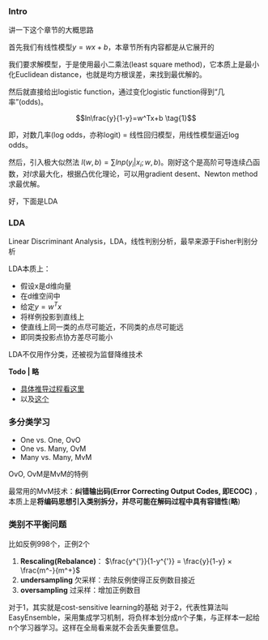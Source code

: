 ### Intro

讲一下这个章节的大概思路

首先我们有线性模型$y=wx+b$，本章节所有内容都是从它展开的

我们要求解模型，于是使用最小二乘法(least square method)，它本质上是最小化Euclidean distance，也就是均方根误差，来找到最优解的。

然后就直接给出logistic function，通过变化logistic function得到“几率”(odds)。

$$ln\frac{y}{1-y}=w^Tx+b \tag{1}$$

即，对数几率(log odds，亦称logit) = 线性回归模型，用线性模型逼近log odds。

然后，引入极大似然法 $l(w,b) = \sum lnp(y_i|x_i;w,b)$。刚好这个是高阶可导连续凸函数，对$l$求最大化，根据凸优化理论，可以用gradient desent、Newton method求最优解。

好，下面是LDA

### LDA

Linear Discriminant Analysis，LDA，线性判别分析，最早来源于Fisher判别分析

LDA本质上：

- 假设x是d维向量
- 在d维空间中
- 给定$y=w^Tx$
- 将样例投影到直线上
- 使直线上同一类的点尽可能近，不同类的点尽可能远
- 即同类投影点协方差尽可能小

LDA不仅用作分类，还被视为监督降维技术

**Todo | 略**

- [具体推导过程看这里](http://www.cnblogs.com/jerrylead/archive/2011/04/21/2024384.html)
- 以及[这个](http://www.cnblogs.com/leftnoteasy/archive/2011/01/08/lda-and-pca-machine-learning.html)

### 多分类学习

- One vs. One, OvO
- One vs. Many, OvM
- Many vs. Many, MvM

OvO, OvM是MvM的特例

最常用的MvM技术：**纠错输出码(Error Correcting Output Codes, 即ECOC)** ，本质上是**将编码思想引入类别拆分，并尽可能在解码过程中具有容错性**(**略**)

### 类别不平衡问题

比如反例998个，正例2个

1. **Rescaling(Rebalance)**： $\frac{y^{'}}{1-y^{'}} = \frac{y}{1-y} × \frac{m^-}{m^+}$
2. **undersampling** 欠采样：去除反例使得正反例数目接近
3. **oversampling** 过采样：增加正例数目

对于1，其实就是cost-sensitive learning的基础
对于2，代表性算法叫EasyEnsemble，采用集成学习机制，将负样本划分成n个子集，与正样本一起给n个学习器学习。这样在全局看来就不会丢失重要信息。
